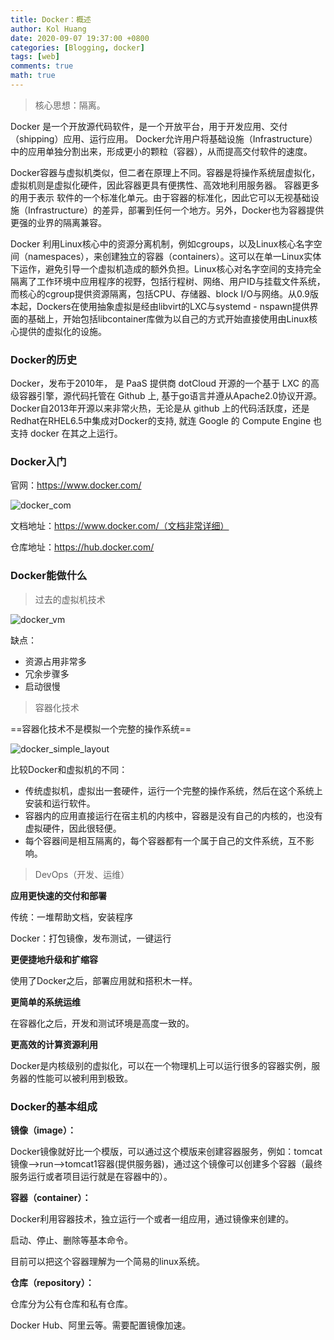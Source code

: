 ```yaml
---
title: Docker：概述
author: Kol Huang
date: 2020-09-07 19:37:00 +0800
categories: [Blogging, docker]
tags: [web]
comments: true
math: true
---
```






> 核心思想：隔离。

Docker 是一个开放源代码软件，是一个开放平台，用于开发应用、交付（shipping）应用、运行应用。 Docker允许用户将基础设施（Infrastructure）中的应用单独分割出来，形成更小的颗粒（容器），从而提高交付软件的速度。

Docker容器与虚拟机类似，但二者在原理上不同。容器是将操作系统层虚拟化，虚拟机则是虚拟化硬件，因此容器更具有便携性、高效地利用服务器。 容器更多的用于表示 软件的一个标准化单元。由于容器的标准化，因此它可以无视基础设施（Infrastructure）的差异，部署到任何一个地方。另外，Docker也为容器提供更强的业界的隔离兼容。

Docker 利用Linux核心中的资源分离机制，例如cgroups，以及Linux核心名字空间（namespaces），来创建独立的容器（containers）。这可以在单一Linux实体下运作，避免引导一个虚拟机造成的额外负担。Linux核心对名字空间的支持完全隔离了工作环境中应用程序的视野，包括行程树、网络、用户ID与挂载文件系统，而核心的cgroup提供资源隔离，包括CPU、存储器、block I/O与网络。从0.9版本起，Dockers在使用抽象虚拟是经由libvirt的LXC与systemd - nspawn提供界面的基础上，开始包括libcontainer库做为以自己的方式开始直接使用由Linux核心提供的虚拟化的设施。

### Docker的历史

Docker，发布于2010年， 是 PaaS 提供商 dotCloud 开源的一个基于 LXC 的高级容器引擎，源代码托管在 Github 上, 基于go语言并遵从Apache2.0协议开源。
Docker自2013年开源以来非常火热，无论是从 github 上的代码活跃度，还是Redhat在RHEL6.5中集成对Docker的支持, 就连 Google 的 Compute Engine 也支持 docker 在其之上运行。

### Docker入门

官网：https://www.docker.com/

![docker_com](/HYCBlog/assets/img/web/docker_com.png)

文档地址：https://www.docker.com/（文档非常详细）

仓库地址：https://hub.docker.com/



### Docker能做什么

> 过去的虚拟机技术

![docker_vm](/HYCBlog/assets/img/web/docker_vm.png)

缺点：

* 资源占用非常多
* 冗余步骤多
* 启动很慢



> 容器化技术

==容器化技术不是模拟一个完整的操作系统==

![docker_simple_layout](/HYCBlog/assets/img/web/docker_simple_layout.png)

比较Docker和虚拟机的不同：

* 传统虚拟机，虚拟出一套硬件，运行一个完整的操作系统，然后在这个系统上安装和运行软件。
* 容器内的应用直接运行在宿主机的内核中，容器是没有自己的内核的，也没有虚拟硬件，因此很轻便。
* 每个容器间是相互隔离的，每个容器都有一个属于自己的文件系统，互不影响。



> DevOps（开发、运维）

**应用更快速的交付和部署**

传统：一堆帮助文档，安装程序

Docker：打包镜像，发布测试，一键运行

**更便捷地升级和扩缩容**

使用了Docker之后，部署应用就和搭积木一样。

**更简单的系统运维**

在容器化之后，开发和测试环境是高度一致的。

**更高效的计算资源利用**

Docker是内核级别的虚拟化，可以在一个物理机上可以运行很多的容器实例，服务器的性能可以被利用到极致。



### Docker的基本组成

**镜像（image）：**

Docker镜像就好比一个模版，可以通过这个模版来创建容器服务，例如：tomcat镜像-->run-->tomcat1容器(提供服务器)，通过这个镜像可以创建多个容器（最终服务运行或者项目运行就是在容器中的）。

**容器（container）：**

Docker利用容器技术，独立运行一个或者一组应用，通过镜像来创建的。

启动、停止、删除等基本命令。

目前可以把这个容器理解为一个简易的linux系统。

**仓库（repository）：**

仓库分为公有仓库和私有仓库。

Docker Hub、阿里云等。需要配置镜像加速。